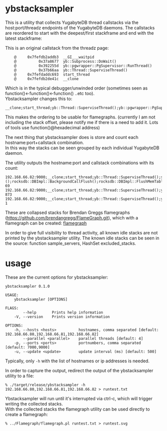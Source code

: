 # ybstacksampler
This is a utility that collects YugabyteDB thread callstacks via the host:port/threadz endpoints of the YugabyteDB daemons. 
The callstacks are reordered to start with the deepest/first stackframe and end with the latest stackframe:

This is an original callstack from the threadz page:
```
    @     0x7fefdb2addb3  __GI___waitpid
    @          0x37a8677  yb::Subprocess::DoWait()
    @          0x392255d  yb::pgwrapper::PgSupervisor::RunThread()
    @          0x37b66aa  yb::Thread::SuperviseThread()
    @     0x7fefdaddc693  start_thread
    @     0x7fefdb2de41c  __clone
```
Which is in the typical debugger/unwinded order (sometimes seen as function()<-function()<-function() ..etc too).  
Ybstacksampler changes this to:
```
__clone;start_thread;yb::Thread::SuperviseThread();yb::pgwrapper::PgSupervisor::RunThread();yb::Subprocess::DoWait();__GI___waitpid
```
This makes the ordering to be usable for flamegraphs.
(currently I am not including the stack offset, please notify me if there is a need to add it. Lots of tools use function()@hexadecimal address)

The next thing that ybstacksampler does is store and count each hostname:port+callstack combination.  
In this way the stacks can be seen grouped by each individual YugabyteDB daemon.

The utility outputs the hostname:port and callstack combinations with its count:
```
192.168.66.82:9000;__clone;start_thread;yb::Thread::SuperviseThread();std::__1::__function::__func&lt;&gt;::operator()();rocksdb::DBImpl::BackgroundCallFlush();rocksdb::DBImpl::FlushMemTableToOutputFile();std::__1::this_thread::sleep_for();__GI_nanosleep 69
192.168.66.82:9000;__clone;start_thread;yb::Thread::SuperviseThread();yb::ThreadPool::DispatchThread();yb::TaskStream&lt;&gt;::Run();yb::ConditionVariable::WaitUntil();__pthread_cond_timedwait 873
192.168.66.82:9000;__clone;start_thread;yb::Thread::SuperviseThread();yb::ThreadPool::DispatchThread();yb::TaskStream&lt;&gt;::Run();yb::log::Log::Appender::ProcessBatch();yb::log::Log::DoAppend();__writev 1
```
These are collapsed stacks for Brendan Greggs flamegraphs (https://github.com/brendangregg/FlameGraph.git), which with a flamegraph can be created:
[flamegraph](./fg3.svg)

In order to give full visibility to thread activity, all known idle stacks are not printed by the ybstacksampler utility. The known idle stacks can be seen in the source: function sample_servers, HashSet excluded_stacks.

# usage
These are the current options for ybstacksampler:
```
ybstacksampler 0.1.0

USAGE:
    ybstacksampler [OPTIONS]

FLAGS:
        --help       Prints help information
    -V, --version    Prints version information

OPTIONS:
    -h, --hosts <hosts>          hostnames, comma separated [default: 192.168.66.80,192.168.66.81,192.168.66.82]
        --parallel <parallel>    parallel threads [default: 4]
    -p, --ports <ports>          portnumbers, comma separated [default: 7000,9000]
    -u, --update <update>        update interval (ms) [default: 500]
```
Typically, only `-h` with the list of hostnames or ip addresses is needed.

In order to capture the output, redirect the output of the ybstacksampler utility to a file:
```
% ./target/release/ybstacksampler -h 192.168.66.80,192.168.66.81,192.168.66.82 > runtest.txt
```
Ybstacksampler will run until it's interrupted via ctrl-c, which will trigger writing the collected stacks.  
With the collected stacks the flamegraph utility can be used directly to create a flamegraph:
```
% ../Flamegraph/flamegraph.pl runtest.txt > runtest.svg
```